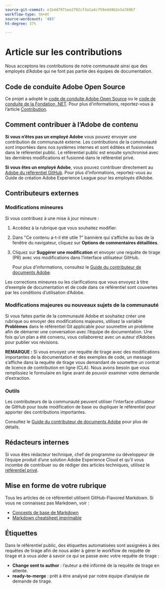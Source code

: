 ```yaml
---
source-git-commit: e1b447971ee2792cf3a1a4c759edd462e3a76967
workflow-type: tm+mt
source-wordcount: '483'
ht-degree: 37%

---
```

# Article sur les contributions

Nous acceptons les contributions de notre communauté ainsi que des employés d’Adobe qui ne font pas partie des équipes de documentation.

## Code de conduite Adobe Open Source

Ce projet a adopté le [code de conduite Adobe Open Source](code-of-conduct.md) ou le [code de conduite de la Fondation .NET](https://dotnetfoundation.org/code-of-conduct). Pour plus d’informations, reportez-vous à l’article [Contribution](contributing.md).

## Comment contribuer à l’Adobe de contenu

**Si vous n’êtes pas un employé Adobe** vous pouvez envoyer une contribution de communauté externe. Les contributions de la communauté sont importées dans nos systèmes internes et sont éditées et fusionnées dans le référentiel public. Le référentiel public est ensuite synchronisé avec les dernières modifications et fusionné dans le référentiel privé.

**Si vous êtes un employé Adobe**, vous pouvez contribuer directement au [Adobe du référentiel GitHub](https://git.corp.adobe.com/AdobeDocs/). Pour plus d’informations, reportez-vous au Guide de création Adobe Experience League pour les employés d’Adobe.

## Contributeurs externes

### Modifications mineures

Si vous contribuez à une mise à jour mineure :

1. Accédez à la rubrique que vous souhaitez modifier.
1. Dans &quot;Ce contenu a-t-il été utile ?&quot; bannière qui s’affiche au bas de la fenêtre du navigateur, cliquez sur **Options de commentaires détaillées**.
1. Cliquez sur **Suggérer une modification** et envoyer une requête de tirage (PR) avec vos modifications dans l’interface utilisateur GitHub.

   Pour plus d’informations, consultez le [Guide du contributeur de documents Adobe](https://experienceleague.adobe.com/docs/contributor/contributor-guide/introduction.html?lang=fr).

Les corrections mineures ou les clarifications que vous envoyez à titre d’exemple de documentation et de code dans ce référentiel sont couvertes par les conditions d’utilisation d’Adobe.

### Modifications majeures ou nouveaux sujets de la communauté

Si vous faites partie de la communauté Adobe et souhaitez créer une rubrique ou envoyer des modifications majeures, utilisez la variable **Problèmes** dans le référentiel Git applicable pour soumettre un problème afin de démarrer une conversation avec l’équipe de documentation. Une fois qu’un plan a été convenu, vous collaborerez avec un auteur d’Adobes pour publier vos révisions.

**REMARQUE :** Si vous envoyez une requête de tirage avec des modifications importantes de la documentation et des exemples de code, un message s’affiche dans la requête de tirage vous demandant de soumettre un contrat de licence de contribution en ligne (CLA). Nous avons besoin que vous remplissiez le formulaire en ligne avant de pouvoir examiner votre demande d’extraction.

### Outils

Les contributeurs de la communauté peuvent utiliser l’interface utilisateur de GitHub pour toute modification de base ou dupliquer le référentiel pour apporter des contributions importantes.

Consultez le [Guide du contributeur de documents Adobe](https://experienceleague.adobe.com/docs/contributor/contributor-guide/introduction.html?lang=fr) pour plus de détails.

## Rédacteurs internes

Si vous êtes rédacteur technique, chef de programme ou développeur de l’équipe produit d’une solution Adobe Experience Cloud et qu’il vous incombe de contribuer ou de rédiger des articles techniques, utilisez le [référentiel privé](https://git.corp.adobe.com/AdobeDocs).

## Mise en forme de votre rubrique

Tous les articles de ce référentiel utilisent GitHub-Flavored Markdown. Si vous ne connaissez pas Markdown, voir :

* [Concepts de base de Markdown](https://help.github.com/articles/getting-started-with-writing-and-formatting-on-github/)
* [Markdown cheatsheet imprimable](https://guides.github.com/pdfs/markdown-cheatsheet-online.pdf)

## Étiquettes

Dans le référentiel public, des étiquettes automatisées sont assignées à des requêtes de tirage afin de nous aider à gérer le workflow de requête de tirage et à vous aider à savoir ce qui se passe avec votre requête de tirage :

* **Change sent to author** : l’auteur a été informé de la requête de tirage en attente.
* **ready-to-merge** : prêt à être analysé par notre équipe d’analyse de demande de tirage.

